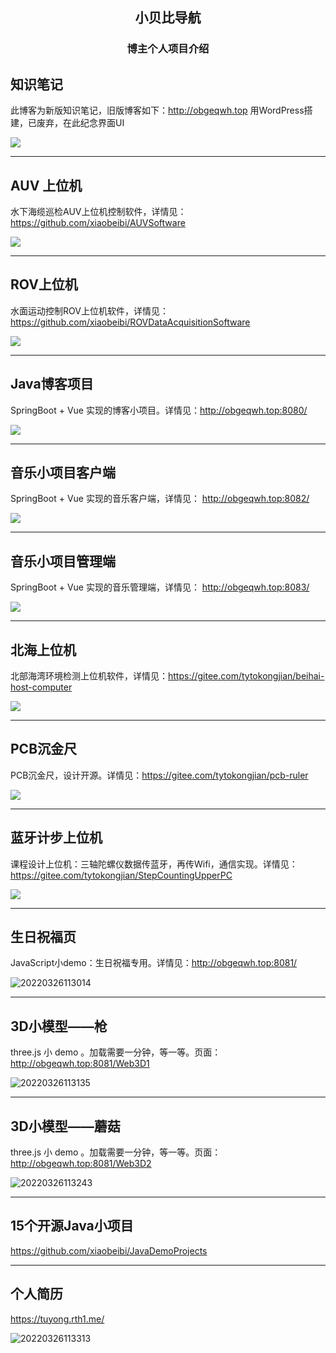 <center><h2>小贝比导航</h2></center>

<center><h3>博主个人项目介绍</h3></center>

## 知识笔记

此博客为新版知识笔记，旧版博客如下：http://obgeqwh.top 用WordPress搭建，已废弃，在此纪念界面UI

![](https://tuyong.oss-cn-hangzhou.aliyuncs.com/img/202203231552888.jpg)

---



## AUV 上位机

水下海缆巡检AUV上位机控制软件，详情见：https://github.com/xiaobeibi/AUVSoftware

![](https://tuyong.oss-cn-hangzhou.aliyuncs.com/img/202202161253974.jpg)

---



## ROV上位机

水面运动控制ROV上位机软件，详情见：https://github.com/xiaobeibi/ROVDataAcquisitionSoftware

![](https://tuyong.oss-cn-hangzhou.aliyuncs.com/img/202111271353203.png)

---



## Java博客项目

SpringBoot + Vue 实现的博客小项目。详情见：http://obgeqwh.top:8080/

![](https://tuyong.oss-cn-hangzhou.aliyuncs.com/img/202203081547166.jpg)

---



## 音乐小项目客户端

SpringBoot + Vue 实现的音乐客户端，详情见： http://obgeqwh.top:8082/

![](https://tuyong.oss-cn-hangzhou.aliyuncs.com/img/202203122040687.jpeg)

---



## 音乐小项目管理端

SpringBoot + Vue 实现的音乐管理端，详情见： http://obgeqwh.top:8083/

![](https://tuyong.oss-cn-hangzhou.aliyuncs.com/img/202203122042696.jpeg)

---



## 北海上位机

北部海湾环境检测上位机软件，详情见：https://gitee.com/tytokongjian/beihai-host-computer

![](https://tuyong.oss-cn-hangzhou.aliyuncs.com/img/20210519180734.png)

---



## PCB沉金尺

PCB沉金尺，设计开源。详情见：https://gitee.com/tytokongjian/pcb-ruler

![](https://tuyong.oss-cn-hangzhou.aliyuncs.com/img/20210507204221.png)

---



## 蓝牙计步上位机

课程设计上位机：三轴陀螺仪数据传蓝牙，再传Wifi，通信实现。详情见：https://gitee.com/tytokongjian/StepCountingUpperPC

![](https://tuyong.oss-cn-hangzhou.aliyuncs.com/img/20210617154243.PNG)

---



## 生日祝福页

JavaScript小demo：生日祝福专用。详情见：http://obgeqwh.top:8081/

![20220326113014](https://tuyong.oss-cn-hangzhou.aliyuncs.com/img/202203261133553.png)

---



## 3D小模型——枪

three.js 小 demo 。加载需要一分钟，等一等。页面：http://obgeqwh.top:8081/Web3D1

![20220326113135](https://tuyong.oss-cn-hangzhou.aliyuncs.com/img/202203261134409.png)

---



## 3D小模型——蘑菇

three.js 小 demo 。加载需要一分钟，等一等。页面：http://obgeqwh.top:8081/Web3D2

![20220326113243](https://tuyong.oss-cn-hangzhou.aliyuncs.com/img/202203261134077.png)

---



## 15个开源Java小项目

https://github.com/xiaobeibi/JavaDemoProjects

---



## 个人简历

https://tuyong.rth1.me/

![20220326113313](https://tuyong.oss-cn-hangzhou.aliyuncs.com/img/202203261134969.png)





